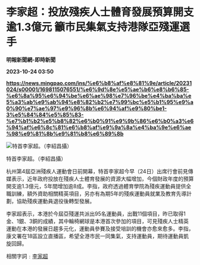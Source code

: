 # 李家超：投放殘疾人士體育發展預算開支逾1.3億元 籲市民集氣支持港隊亞殘運選手
**明報新聞網-即時新聞**

**2023-10-24 03:50**

**https://news.mingpao.com/ins/%e6%b8%af%e8%81%9e/article/20231024/s00001/1698115076551/%e6%9d%8e%e5%ae%b6%e8%b6%85-%e6%8a%95%e6%94%be%e6%ae%98%e7%96%be%e4%ba%ba%e5%a3%ab%e9%ab%94%e8%82%b2%e7%99%bc%e5%b1%95%e9%a0%90%e7%ae%97%e9%96%8b%e6%94%af%e9%80%be1-3%e5%84%84%e5%85%83-%e7%b1%b2%e5%b8%82%e6%b0%91%e9%9b%86%e6%b0%a3%e6%94%af%e6%8c%81%e6%b8%af%e9%9a%8a%e4%ba%9e%e6%ae%98%e9%81%8b%e9%81%b8%e6%89%8b**

![特首李家超。（李紹昌攝）](https://fs.mingpao.com/ins/20231024/s00001/bb7165aeca9094217da3c2163c6db913.jpg)

特首李家超。（李紹昌攝）

杭州第4屆亞洲殘疾人運動會日前開幕，特首李家超今早（24日）出席行會前見傳媒表示，近年政府投放在殘疾人士體育發展的資源大幅增加，今個財政年度的預算開支逾1.3億元，5年間增加逾8成。李指，政府透過體育學院為殘疾運動員提供全職訓練，額外資助相關精英項目，另亦有為期5年的殘疾運動員就業及教育先導計劃，協助殘疾運動員退役後轉型發展。

李家超表示，本港於今屆亞殘運共派出95名運動員，出戰11個項目，昨已取得1金、1銀、3銅的成績，其中輪椅網球是本港首次參加的項目，可見殘疾人士精英運動在本港的發展日趨多元化，運動員參賽及接受培訓的機會亦愈來愈多。李指，康文署在18區設立直播區，希望全港市民一同集氣，支持運動員，期待運動員凱旋回歸。

相關字詞﹕[李家超](https://news.mingpao.com/ins/%e6%b8%af%e8%81%9e/article/20231024/s00001/php/search2.php?pnssection=all&inssection=all&searchtype=A&keywords=%E6%9D%8E%E5%AE%B6%E8%B6%85)